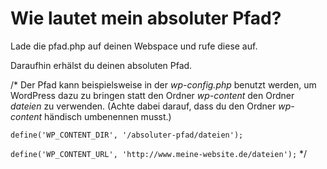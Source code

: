 # Wie lautet mein absoluter Pfad?

Lade die pfad.php auf deinen Webspace und rufe diese auf. 

Daraufhin erhälst du deinen absoluten Pfad.



/* Der Pfad kann beispielsweise in der _wp-config.php_ benutzt werden, um WordPress dazu zu bringen statt den Ordner _wp-content_ den Ordner _dateien_ zu verwenden. (Achte dabei darauf, dass du den Ordner _wp-content_ händisch umbenennen musst.)

`define('WP_CONTENT_DIR', '/absoluter-pfad/dateien');`

`define('WP_CONTENT_URL', 'http://www.meine-website.de/dateien');` */

